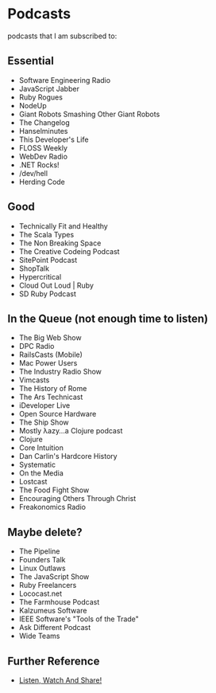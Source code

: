 # Podcasts

podcasts that I am subscribed to:

## Essential

- Software Engineering Radio
- JavaScript Jabber
- Ruby Rogues
- NodeUp
- Giant Robots Smashing Other Giant Robots
- The Changelog
- Hanselminutes
- This Developer's Life
- FLOSS Weekly
- WebDev Radio
- .NET Rocks!
- /dev/hell
- Herding Code

## Good

- Technically Fit and Healthy
- The Scala Types
- The Non Breaking Space
- The Creative Codeing Podcast
- SitePoint Podcast
- ShopTalk
- Hypercritical
- Cloud Out Loud | Ruby
- SD Ruby Podcast

## In the Queue (not enough time to listen)

- The Big Web Show
- DPC Radio
- RailsCasts (Mobile)
- Mac Power Users
- The Industry Radio Show
- Vimcasts
- The History of Rome
- The Ars Technicast
- iDeveloper Live
- Open Source Hardware
- The Ship Show
- Mostly λazy…a Clojure podcast
- Clojure
- Core Intuition
- Dan Carlin's Hardcore History
- Systematic
- On the Media
- Lostcast
- The Food Fight Show
- Encouraging Others Through Christ
- Freakonomics Radio

## Maybe delete?
 
- The Pipeline
- Founders Talk
- Linux Outlaws
- The JavaScript Show
- Ruby Freelancers
- Lococast.net
- The Farmhouse Podcast
- Kalzumeus Software
- IEEE Software's "Tools of the Trade"
- Ask Different Podcast
- Wide Teams

## Further Reference

- [Listen, Watch And Share!](http://www.smashingmagazine.com/2013/04/19/podcasts-for-designers-developers)
